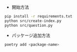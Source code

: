 - 開始方法

```sh
pip install -r requirements.txt
python src/create-index.py
python src/question.py
```

- パッケージ追加方法

```sh
poetry add <package-name>
```
